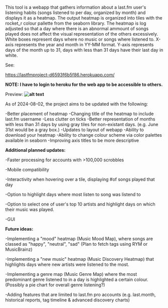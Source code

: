 This tool is a webapp that gathers information about a last.fm user's listening habits (songs listened to per day, organized by month) and displays it as a heatmap.
The output heatmap is organized into tiles with the rocket_r colour pallette from the seaborn library.
The heatmap is log adjusted so that a day where there is an abnormal ammount of songs played does not affect the visual representation of the others excessively.
White boxes represent days where no music or songs where listened to.
X-axis represents the year and month in YY-MM format.
Y-axis represents days of the month up to 31, days with less than 31 days have their last day in white.

See:

https://lastfmproject-d6593f6b5f86.herokuapp.com/

**NOTE: I have to login to heroku for the web app to be accessible to others.**

Preview: **![alt text](https://i.imgur.com/OYzFq0I.png)**

As of 2024-08-02, the project aims to be updated with the following:

-Better placement of heatmap 
-Changing title of the heatmap to include last.fm username
-Less clutter on ticks
-Better representation of months with less than 31 days by using gray tiles for non-existant days. (e.g. June 31st would be a gray box.)
-Updates to layout of webapp
-Ability to download your heatmap
-Ability to change colour scheme via color palettes available in seaborn
-Improving axis titles to be more descriptive

**Additional planned updates:**

-Faster processing for accounts with >100,000 scrobbles

-Mobile compatibility

-Interactivity when hovering over a tile, displaying #of songs played that day

-Option to highlight days where most listen to song was listend to

-Option to select one of user's top 10 artists and highlight days on which their music was played.

-GUI



  **Future ideas:**

  -Implementing a "mood" heatmap (Music Mood Map), where songs are classed as "happy", "neutral", "sad" (Plan to fetch tags using RYM or MusicBrainz) 
  
  -Implementing a "new music" heatmap (Music Discovery Heatmap) that highlights days where new artists were listened to the most. 
  
  -Implementing a genre map (Music Genre Map) where the most predominant genre listened to in a day is highlighted a certain colour. (Possibly a pie chart for overall genre listening?)
  
  -Adding features that are limited to last.fm pro accounts (e.g. last.month, historical reports, tag timeline & advanced discovery charts)

